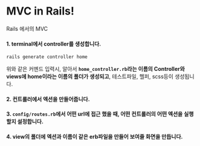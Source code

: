 # MVC in Rails!
Rails 에서의 MVC

#### 1. terminal에서 controller를 생성합니다.
```
rails generate controller home
```
위와 같은 커멘드 입력시, 알아서 **`home_controller.rb`라는 이름의 Controller와** <br/>
**views에 home이라는 이름의 폴더가 생성되고**, 테스트파일, 헬퍼, scss등이 생성됩니다.

#### 2. 컨트롤러에서 **엑션**을 만들어줍니다.
#### 3. `config/routes.rb`에서 어떤 url에 접근 했을 때, 어떤 컨트롤러의 어떤 엑션을 실행할지 설정합니다.
#### 4. view의 폴더에 엑션과 이름이 같은 erb파일을 만들어 보여줄 화면을 만듭니다.

